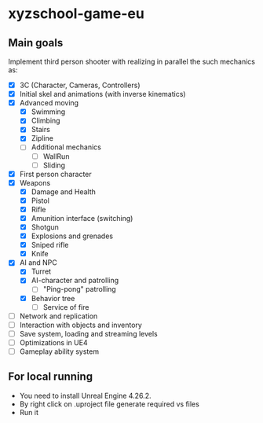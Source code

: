 # xyzschool-game-eu

## Main goals

Implement third person shooter with realizing in parallel the such mechanics as:

- [x] 3C (Character, Cameras, Controllers)
- [x] Initial skel and animations (with inverse kinematics)
- [x] Advanced moving
  - [x] Swimming
  - [x] Climbing
  - [x] Stairs
  - [x] Zipline
  - [ ] Additional mechanics
    - [ ] WallRun
    - [ ] Sliding
- [x] First person character
- [x] Weapons
  - [x] Damage and Health
  - [x] Pistol
  - [x] Rifle
  - [x] Amunition interface (switching)
  - [x] Shotgun
  - [x] Explosions and grenades
  - [x] Sniped rifle
  - [x] Knife
- [x] AI and NPC
  - [x] Turret
  - [x] AI-character and patrolling
    - [ ] "Ping-pong" patrolling
  - [x] Behavior tree
    - [ ] Service of fire
- [ ] Network and replication
- [ ] Interaction with objects and inventory
- [ ] Save system, loading and streaming levels
- [ ] Optimizations in UE4
- [ ] Gameplay ability system

## For local running

- You need to install Unreal Engine 4.26.2.
- By right click on .uproject file generate required vs files
- Run it
